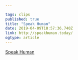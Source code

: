 ```yaml
---
 
tags: clips 
published: true 
title: "Speak Human" 
date: 2019-04-09T18:57:36.740Z 
link: http://speakhuman.today/ 
ogtype: article 
---
```

[ Speak Human ]( http://speakhuman.today/ ) 
